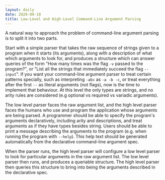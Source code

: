 ```yaml
---
layout: daily
date: 2020-09-10
title: Low-Level and High-Level Command-Line Argument Parsing
---
```


A natural way to approach the problem of command-line argument parsing is to split it into two parts.

Start with a simple parser that takes the raw sequence of strings given to a
program when it starts (its arguments), along with a description of what which arguments to look
for, and produces a structure which can answer queries of the form "How many times was the flag `-v`
passed to the program?", or "List all the strings that immediately succeed the flag `--input`".
If you want your command-line argument parser to treat certain patterns specially, such as interpreting
`-abc` as `-a -b -c`, or treat everything after the first `--` as literal arguments (not flags), now
is the time to implement that behaviour. At this level the only types are strings, and no arity
rules are considered (e.g optional vs required vs variadic arguments).

The low level parser faces the raw argument list, and the high level parser faces the humans who use
and program the application whose arguments are being parsed. A programmer should be able to specify
the program's arguments declaratively, including arity and descriptions,
and treat arguments as if they have types besides string.
Users should be able to print a message describing the arguments to the program (e.g. when running
the program with `--help`). This help text should be generated automatically from the declarative
command-line argument spec.

When the parser runs, the high level parser will configure a low level parser to look for particular
arguments in the raw argument list. The low level parser then runs, and produces a queriable structure.
The high level parser then queries this structure to bring into being the arguments described in
the declarative spec.

